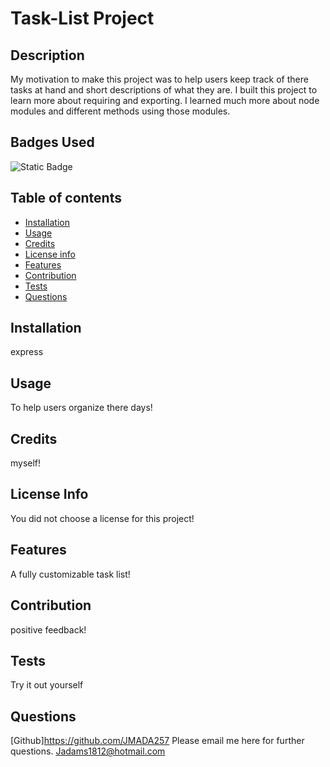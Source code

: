 # Task-List Project

## Description

My motivation to make this project was to help users keep track of there tasks at hand and short descriptions of what they are. I built this project to learn more about requiring and exporting. I learned much more about node modules and different methods using those modules.

## Badges Used

![Static Badge](https://img.shields.io/badge/No_License_Chosen-red)

## Table of contents

- [Installation](#installation)
- [Usage](#usage)
- [Credits](#credits)
- [License info](#license-info)
- [Features](#features)
- [Contribution](#contribution)
- [Tests](#tests)
- [Questions](#questions)

## Installation

express

## Usage

To help users organize there days!

## Credits

myself!

## License Info

You did not choose a license for this project!

## Features

A fully customizable task list!

## Contribution

positive feedback!

## Tests

Try it out yourself

## Questions

[Github]https://github.com/JMADA257
Please email me here for further questions. Jadams1812@hotmail.com
